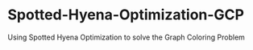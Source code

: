 # Spotted-Hyena-Optimization-GCP
Using Spotted Hyena Optimization to solve the Graph Coloring Problem
